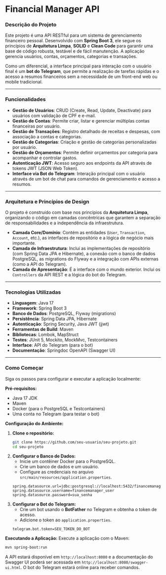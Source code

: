 # Financial Manager API

### Descrição do Projeto

Este projeto é uma API RESTful para um sistema de gerenciamento financeiro pessoal. Desenvolvido com **Spring Boot 3**, ele segue os princípios de **Arquitetura Limpa**, **SOLID** e **Clean Code** para garantir uma base de código robusta, testável e de fácil manutenção. A aplicação gerencia usuários, contas, orçamentos, categorias e transações.

Como um diferencial, a interface principal para interação com o usuário final é um **bot do Telegram**, que permite a realização de tarefas rápidas e o acesso a resumos financeiros sem a necessidade de um front-end web ou mobile tradicional.

-----

### Funcionalidades

  * **Gestão de Usuários**: CRUD (Create, Read, Update, Deactivate) para usuários com validação de CPF e e-mail.
  * **Gestão de Contas**: Permite criar, listar e gerenciar múltiplas contas financeiras por usuário.
  * **Gestão de Transações**: Registro detalhado de receitas e despesas, com associação a contas e categorias.
  * **Gestão de Categorias**: Criação e gestão de categorias personalizadas por usuário.
  * **Gestão de Orçamentos**: Permite definir orçamentos por categoria para acompanhar e controlar gastos.
  * **Autenticação JWT**: Acesso seguro aos endpoints da API através de tokens JWT (JSON Web Token).
  * **Interface via Bot do Telegram**: Interação principal com o usuário através de um bot de chat para comandos de gerenciamento e acesso a resumos.

-----

### Arquitetura e Princípios de Design

O projeto é construído com base nos princípios da **Arquitetura Limpa**, organizando o código em camadas concêntricas que garantem a separação de responsabilidades e a independência da infraestrutura.

  - **Camada Core/Domínio**: Contém as entidades (`User`, `Transaction`, `Account`, etc.), as interfaces de repositório e a lógica de negócio mais importante.
  - **Camada de Infraestrutura**: Inclui as implementações de repositório (com Spring Data JPA e Hibernate), a conexão com o banco de dados PostgreSQL, as migrations do Flyway e a integração com APIs externas (como a API do Telegram).
  - **Camada de Apresentação**: É a interface com o mundo exterior. Inclui os `Controllers` da API REST e a lógica do bot do Telegram.

-----

### Tecnologias Utilizadas

  * **Linguagem**: Java 17
  * **Framework**: Spring Boot 3
  * **Banco de Dados**: PostgreSQL, Flyway (migrations)
  * **Persistência**: Spring Data JPA, Hibernate
  * **Autenticação**: Spring Security, Java JWT (jjwt)
  * **Ferramentas de Build**: Maven
  * **Bibliotecas**: Lombok, MapStruct
  * **Testes**: JUnit 5, Mockito, MockMvc, Testcontainers
  * **Interface**: API do Telegram (para o bot)
  * **Documentação**: Springdoc OpenAPI (Swagger UI)

-----

### Como Começar

Siga os passos para configurar e executar a aplicação localmente:

**Pré-requisitos:**

  * Java 17 JDK
  * Maven
  * Docker (para o PostgreSQL e Testcontainers)
  * Uma conta no Telegram (para testar o bot)

**Configuração do Ambiente:**

1.  **Clone o repositório:**
    ```bash
    git clone https://github.com/seu-usuario/seu-projeto.git
    cd seu-projeto
    ```
2.  **Configurar o Banco de Dados:**
      * Inicie um contêiner Docker para o PostgreSQL.
      * Crie um banco de dados e um usuário.
      * Configure as credenciais no arquivo `src/main/resources/application.properties`.
    <!-- end list -->
    ```properties
    spring.datasource.url=jdbc:postgresql://localhost:5432/financemanager
    spring.datasource.username=financemanager_user
    spring.datasource.password=sua_senha
    ```
3.  **Configurar o Bot do Telegram:**
      * Crie um bot usando o **BotFather** no Telegram e obtenha o token de acesso.
      * Adicione o token ao `application.properties`.
    <!-- end list -->
    ```properties
    telegram.bot.token=SEU_TOKEN_DO_BOT
    ```

**Executando a Aplicação:**
Execute a aplicação com o Maven:

```bash
mvn spring-boot:run
```

A API estará disponível em `http://localhost:8080` e a documentação do Swagger UI poderá ser acessada em `http://localhost:8080/swagger-ui.html`. O bot do Telegram estará online para receber comandos.
